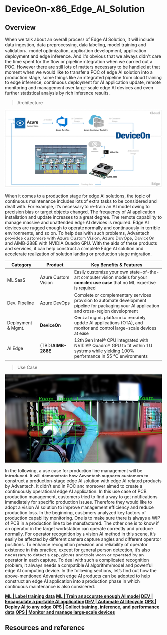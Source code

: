 # DeviceOn-x86_Edge_AI_Solution
## Overview

When we talk about an overall process of Edge AI Solution, it will include data ingestion, data preprocessing, data labeling, model training and validation、model optimization, application development, application deployment and edge inference. And it's obvious that we always didn't care the time spent for the flow or pipeline integration when we carried out a POC. However there are still lots of matters necessary to be handled at that moment when we would like to transfer a POC of edge AI solution into a production stage, some things like an integrated pipeline from cloud training to edge inference, continuous deployment for AI application update, remote monitoring and management over large-scale edge AI devices and even further statistical analysis by rich inference results.

>Architecture

![image](image/project%20architecture.png)

When it comes to a production stage for edge AI solutions, the topic of continuous maintenance includes lots of extra tasks to be considered and dealt with. For example, it’s necessary to re-train an AI model owing to precision bias or target objects changed. The frequency of AI application installation and update increases to a great degree. The remote capability to manage massive and unattended edge AI devices is required. Edge AI devices are rugged enough to operate normally and continuously in terrible environments, and so on. To help deal with such problems, Advantech provides customers with Azure Custom Vision, Azure DevOps, DeviceOn and AIMB-288E with NVIDIA Quadro GPU. With the aids of these products and services, it can help construct a complete Edge AI solution and accelerate realization of solution landing or production stage migration.

| Category  | Product | Key Benefits & Features |
| ------------- | ------------- | ------------- |
| ML SaaS | Azure Custom Vision | Easily customize your own state-of-the-art computer vision models for your **complex use case** that no ML expertise is required |
| Dev. Pipeline | Azure DevOps | Complete or complementary services provision to automate development pipeline for packaging your AI application and cross-region development|
| Deployment & Mgmt. | **DeviceOn** | Central mgmt. platform to remotely update AI applications (OTA), and monitor and control large-scale devices at ease |
| AI Edge | (TBD)**AIMB-288E** | 12th Gen Intel® CPU integrated with NVIDIA® Quadro® GPU to fit within 1U systems while yielding 100% performance in 55 °C environments |

>Use Case

![image](image/scenario.png)

In the following, a use case for production line management will be introduced. It will demonstrate how Advantech supports customers to construct a production-stage edge AI solution with edge AI related products by Advantech. It didn’t end in POC and moreover aimed to create a continuously operational edge AI application.
In this use case of PCB production management, customers tried to find a way to get notifications immediately for specific production issues. Therefore they would like to adopt a vision AI solution to improve management efficiency and reduce production loss. In the beginning, customers analyzed key factors of production capability monitoring. One is to make sure there is always a WIP of PCB in a production line to be manufactured. The other one is to know if an operator in the target workstation can operate correctly and produce normally. For operator recognition by a vision AI method in this scene, it’s easily be affected by different camera capture angles and different operator positions. To enhance recognition precision and reliability of operator existence in this practice, except for general person detection, it’s also necessary to detect a cap, gloves and tools worn or operated by an operator in each capture. To deal with such a complicated recognition problem, it always needs a compatible AI algorithm/model and powerful edge AI computing device. In the following sections, let’s find out how the above-mentioned Advantech edge AI products can be adopted to help construct an edge AI application into a production phase in which continuous maintenance is also considered.

[**ML | Label training data**](ML%20|%20Label%20training%20data.md)
[**ML | Train an accurate enough AI model**](ML%20|%20Train%20an%20accurate%20enough%20AI%20model.md)
[**DEV | Encapsulate a portable AI application**](DEV%20|%20Encapsulate%20a%20portable%20AI%20application.md)
[**DEV | Automate AI lifecycle**](DEV%20|%20Automate%20AI%20lifecycle.md)
[**OPS | Deploy AI to any edge**](OPS%20|%20Deploy%20AI%20to%20any%20edge.md)
[**OPS | Collect training, inference, and performance data**](OPS%20|%20Collect%20training,%20inference,%20and%20performance%20data.md)
[**OPS | Monitor and manage large-scale devices**](OPS%20|%20Monitor%20and%20manage%20large-scale%20devices.md)
## Resources and reference
